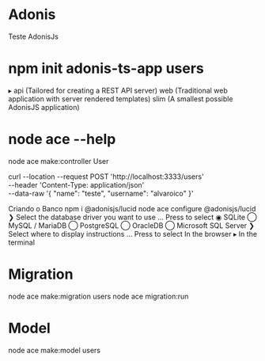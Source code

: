 # Adonis
Teste AdonisJs 

# npm init adonis-ts-app users
▸ api   (Tailored for creating a REST API server)
  web   (Traditional web application with server rendered templates)
  slim  (A smallest possible AdonisJS application)

# node ace --help    
node ace make:controller User

curl --location --request POST 'http://localhost:3333/users' \
--header 'Content-Type: application/json' \
--data-raw '{
    "name": "teste",
    "username": "alvaroico"
}'

Criando o Banco
npm i @adonisjs/lucid
node ace configure @adonisjs/lucid
❯ Select the database driver you want to use …  Press <SPACE> to select
◉ SQLite
◯ MySQL / MariaDB
◯ PostgreSQL
◯ OracleDB
◯ Microsoft SQL Server
❯ Select where to display instructions …  Press <ENTER> to select
  In the browser
▸ In the terminal

# Migration

node ace make:migration users
node ace migration:run

# Model
node ace make:model users

